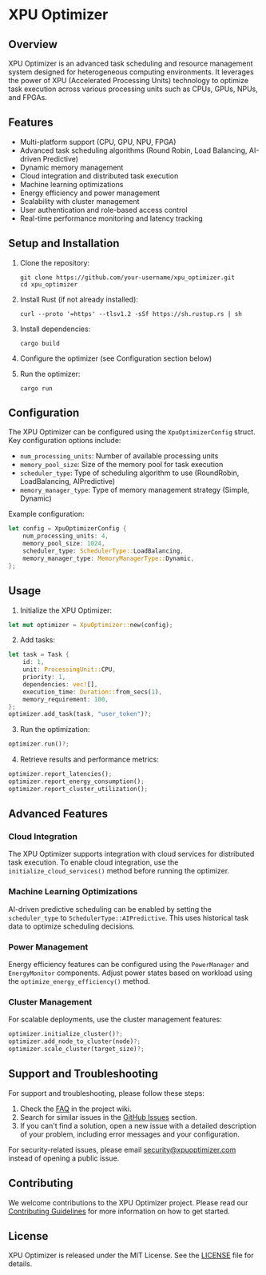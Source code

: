 # XPU Optimizer

## Overview

XPU Optimizer is an advanced task scheduling and resource management system designed for heterogeneous computing environments. It leverages the power of XPU (Accelerated Processing Units) technology to optimize task execution across various processing units such as CPUs, GPUs, NPUs, and FPGAs.

## Features

- Multi-platform support (CPU, GPU, NPU, FPGA)
- Advanced task scheduling algorithms (Round Robin, Load Balancing, AI-driven Predictive)
- Dynamic memory management
- Cloud integration and distributed task execution
- Machine learning optimizations
- Energy efficiency and power management
- Scalability with cluster management
- User authentication and role-based access control
- Real-time performance monitoring and latency tracking

## Setup and Installation

1. Clone the repository:
   ```
   git clone https://github.com/your-username/xpu_optimizer.git
   cd xpu_optimizer
   ```

2. Install Rust (if not already installed):
   ```
   curl --proto '=https' --tlsv1.2 -sSf https://sh.rustup.rs | sh
   ```

3. Install dependencies:
   ```
   cargo build
   ```

4. Configure the optimizer (see Configuration section below)

5. Run the optimizer:
   ```
   cargo run
   ```

## Configuration

The XPU Optimizer can be configured using the `XpuOptimizerConfig` struct. Key configuration options include:

- `num_processing_units`: Number of available processing units
- `memory_pool_size`: Size of the memory pool for task execution
- `scheduler_type`: Type of scheduling algorithm to use (RoundRobin, LoadBalancing, AIPredictive)
- `memory_manager_type`: Type of memory management strategy (Simple, Dynamic)

Example configuration:

```rust
let config = XpuOptimizerConfig {
    num_processing_units: 4,
    memory_pool_size: 1024,
    scheduler_type: SchedulerType::LoadBalancing,
    memory_manager_type: MemoryManagerType::Dynamic,
};
```

## Usage

1. Initialize the XPU Optimizer:

```rust
let mut optimizer = XpuOptimizer::new(config);
```

2. Add tasks:

```rust
let task = Task {
    id: 1,
    unit: ProcessingUnit::CPU,
    priority: 1,
    dependencies: vec![],
    execution_time: Duration::from_secs(1),
    memory_requirement: 100,
};
optimizer.add_task(task, "user_token")?;
```

3. Run the optimization:

```rust
optimizer.run()?;
```

4. Retrieve results and performance metrics:

```rust
optimizer.report_latencies();
optimizer.report_energy_consumption();
optimizer.report_cluster_utilization();
```

## Advanced Features

### Cloud Integration

The XPU Optimizer supports integration with cloud services for distributed task execution. To enable cloud integration, use the `initialize_cloud_services()` method before running the optimizer.

### Machine Learning Optimizations

AI-driven predictive scheduling can be enabled by setting the `scheduler_type` to `SchedulerType::AIPredictive`. This uses historical task data to optimize scheduling decisions.

### Power Management

Energy efficiency features can be configured using the `PowerManager` and `EnergyMonitor` components. Adjust power states based on workload using the `optimize_energy_efficiency()` method.

### Cluster Management

For scalable deployments, use the cluster management features:

```rust
optimizer.initialize_cluster()?;
optimizer.add_node_to_cluster(node)?;
optimizer.scale_cluster(target_size)?;
```

## Support and Troubleshooting

For support and troubleshooting, please follow these steps:

1. Check the [FAQ](https://github.com/your-username/xpu_optimizer/wiki/FAQ) in the project wiki.
2. Search for similar issues in the [GitHub Issues](https://github.com/your-username/xpu_optimizer/issues) section.
3. If you can't find a solution, open a new issue with a detailed description of your problem, including error messages and your configuration.

For security-related issues, please email security@xpuoptimizer.com instead of opening a public issue.

## Contributing

We welcome contributions to the XPU Optimizer project. Please read our [Contributing Guidelines](CONTRIBUTING.md) for more information on how to get started.

## License

XPU Optimizer is released under the MIT License. See the [LICENSE](LICENSE) file for details.
